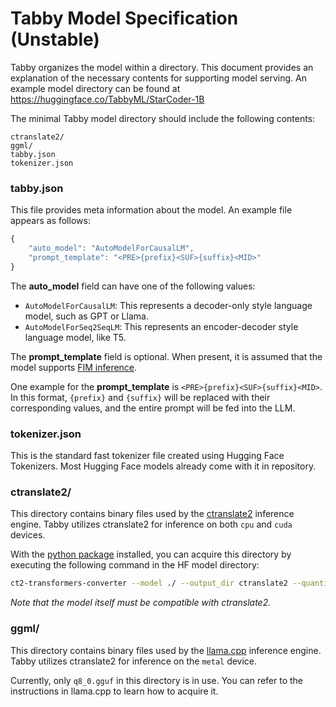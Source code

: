 # Tabby Model Specification (Unstable)

Tabby organizes the model within a directory. This document provides an explanation of the necessary contents for supporting model serving. An example model directory can be found at https://huggingface.co/TabbyML/StarCoder-1B

The minimal Tabby model directory should include the following contents:

```
ctranslate2/
ggml/
tabby.json
tokenizer.json
```

### tabby.json

This file provides meta information about the model. An example file appears as follows:

```js
{
    "auto_model": "AutoModelForCausalLM",
    "prompt_template": "<PRE>{prefix}<SUF>{suffix}<MID>"
}
```

The **auto_model** field can have one of the following values:
- `AutoModelForCausalLM`: This represents a decoder-only style language model, such as GPT or Llama.
- `AutoModelForSeq2SeqLM`: This represents an encoder-decoder style language model, like T5.

The **prompt_template** field is optional. When present, it is assumed that the model supports [FIM inference](https://arxiv.org/abs/2207.14255).

One example for the **prompt_template** is `<PRE>{prefix}<SUF>{suffix}<MID>`. In this format, `{prefix}` and `{suffix}` will be replaced with their corresponding values, and the entire prompt will be fed into the LLM.

### tokenizer.json
This is the standard fast tokenizer file created using Hugging Face Tokenizers. Most Hugging Face models already come with it in repository.

### ctranslate2/
This directory contains binary files used by the [ctranslate2](https://github.com/OpenNMT/CTranslate2) inference engine. Tabby utilizes ctranslate2 for inference on both `cpu` and `cuda` devices.

With the [python package](https://pypi.org/project/ctranslate2) installed, you can acquire this directory by executing the following command in the HF model directory:

```bash
ct2-transformers-converter --model ./ --output_dir ctranslate2 --quantization=float16
```

*Note that the model itself must be compatible with ctranslate2.*

### ggml/
This directory contains binary files used by the [llama.cpp](https://github.com/ggerganov/llama.cpp) inference engine. Tabby utilizes ctranslate2 for inference on the `metal` device.

Currently, only `q8_0.gguf` in this directory is in use. You can refer to the instructions in llama.cpp to learn how to acquire it.

